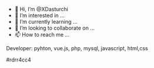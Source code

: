 - 👋 Hi, I’m @XDasturchi
- 👀 I’m interested in ...
- 🌱 I’m currently learning ...
- 💞️ I’m looking to collaborate on ...
- 📫 How to reach me ...


Developer: pyhton, vue.js, php, mysql, javascript, html,css

<!---
XDasturchi/XDasturchi is a ✨ special ✨ repository because its `README.md` (this file) appears on your GitHub profile.
You can click the Preview link to take a look at your changes.
--->
#rdrr4cc4
